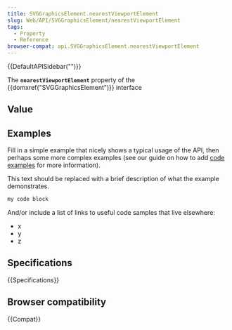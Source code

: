 ```yaml
---
title: SVGGraphicsElement.nearestViewportElement
slug: Web/API/SVGGraphicsElement/nearestViewportElement
tags:
  - Property
  - Reference
browser-compat: api.SVGGraphicsElement.nearestViewportElement
---
```

{{DefaultAPISidebar("")}}

The **`nearestViewportElement`** property of the {{domxref("SVGGraphicsElement")}} interface 

## Value



## Examples

Fill in a simple example that nicely shows a typical usage of the API, then perhaps some more complex examples (see our guide on how to add [code examples](/en-US/docs/MDN/Contribute/Structures/Code_examples) for more information).

This text should be replaced with a brief description of what the example demonstrates.

```js
my code block
```

And/or include a list of links to useful code samples that live elsewhere:

*   x
*   y
*   z

## Specifications

{{Specifications}}

## Browser compatibility

{{Compat}}



